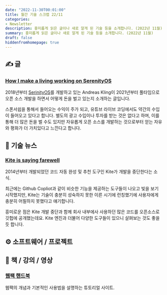 ```yaml
---
date: "2022-11-30T00:01:00"
title: 월간 기술 스크랩 22/11
categories:
- Newsletter
description: 흥미롭게 읽은 글이나 새로 알게 된 기술 등을 소개합니다. (2022년 11월)
summary: 흥미롭게 읽은 글이나 새로 알게 된 기술 등을 소개합니다. (2022년 11월)
draft: false
hiddenfromhomepage: true
---
```


## ✍️ 글

### [How I make a living working on SerenityOS](https://awesomekling.github.io/How-I-make-a-living-working-on-SerenityOS/)

2018년부터 [SerinityOS](https://github.com/SerenityOS/serenity)를 개발하고 있는 Andreas Kling이
2021년부터 풀타임으로 오픈 소스 개발을 하면서 어떻게 돈을 벌고 있는지 소개하는 글입니다.

스폰서쉽을 통해서 들어오는 수익이 주가 되고, 유튜브 라이브 코딩에서도 약간의 수입이 들어오고 있다고 합니다.
별도의 광고 수입이나 투자를 받는 것은 없다고 하며, 이를 통해 더 많은 돈을 벌 수도 있지만
자유롭게 오픈 소스를 개발하는 것으로부터 얻는 자유와 평화가 더 가치있다고 느낀다고 합니다.

<!-- ## 📌 북마크 -->

## 📰 기술 뉴스

### [Kite is saying farewell](https://www.kite.com/blog/product/kite-is-saying-farewell/)

2014년부터 개발되었던 코드 자동 완성 및 추천 도구인 Kite가 개발을 중단한다는 소식.

최근에는 Github Copliot과 같이 비슷한 기능을 제공하는 도구들이 나오고 빛을 보기 시작했지만,
Kite는 기술이 충분히 성숙하지 못한 이른 시기에 런칭했기에 사용자에게 충분히 어필하지 못했다고 얘기합니다.

흥미로운 점은 Kite 개발 중단과 함께 회사 내부에사 사용하던 많은 코드를 오픈소스로 깃헙에 공개했는데요.
Kite 엔진과 더불어 다양한 도구들이 있으니 살펴보는 것도 좋을 듯 합니다.

## ⚙️ 소프트웨어 / 프로젝트

## 📙 책 / 강의 / 영상

### [웹팩 핸드북](https://joshua1988.github.io/webpack-guide/)

웹팩의 개념과 기본적인 사용법을 설명하는 튜토리얼 사이트.